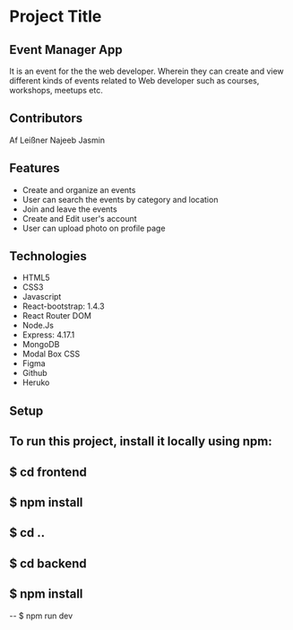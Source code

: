 # Project Title  
## Event Manager App 
  It is an event for the the web developer. Wherein they can create and view different kinds of events related to Web developer such as courses, workshops,         meetups   etc.
  
## Contributors
Af Leißner
Najeeb
Jasmin

## Features
* Create and organize an events 
* User can search the events by category and location
* Join and leave the events
* Create and Edit user's account 
* User can upload photo on profile page

## Technologies
* HTML5
* CSS3
* Javascript
* React-bootstrap: 1.4.3
* React Router DOM
* Node.Js
* Express: 4.17.1
* MongoDB
* Modal Box CSS
* Figma
* Github
* Heruko

## Setup 
  To run this project, install it locally using npm:
-

$ cd frontend 
-


$ npm install
--

$ cd ..
--


$ cd backend
--


$ npm install
--


--
$ npm run dev








  
  
  
  
 
